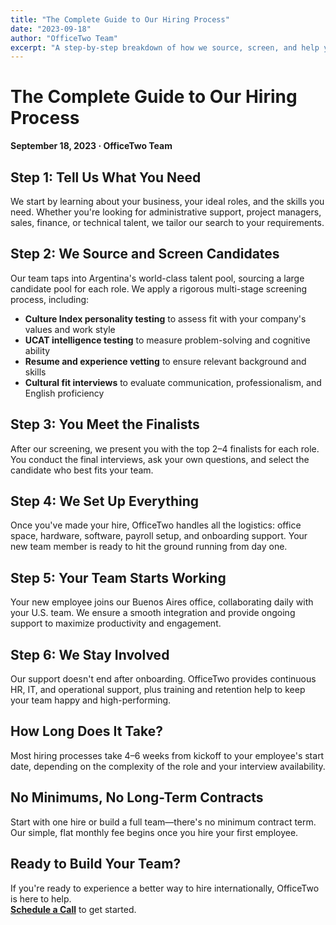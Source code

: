 ```yaml
---
title: "The Complete Guide to Our Hiring Process"
date: "2023-09-18"
author: "OfficeTwo Team"
excerpt: "A step-by-step breakdown of how we source, screen, and help you select the perfect candidates for your team."
---
```


# The Complete Guide to Our Hiring Process

**September 18, 2023 · OfficeTwo Team**

## Step 1: Tell Us What You Need

We start by learning about your business, your ideal roles, and the skills you need. Whether you're looking for administrative support, project managers, sales, finance, or technical talent, we tailor our search to your requirements.

## Step 2: We Source and Screen Candidates

Our team taps into Argentina's world-class talent pool, sourcing a large candidate pool for each role. We apply a rigorous multi-stage screening process, including:

- **Culture Index personality testing** to assess fit with your company's values and work style  
- **UCAT intelligence testing** to measure problem-solving and cognitive ability  
- **Resume and experience vetting** to ensure relevant background and skills  
- **Cultural fit interviews** to evaluate communication, professionalism, and English proficiency  

## Step 3: You Meet the Finalists

After our screening, we present you with the top 2–4 finalists for each role. You conduct the final interviews, ask your own questions, and select the candidate who best fits your team.

## Step 4: We Set Up Everything

Once you've made your hire, OfficeTwo handles all the logistics: office space, hardware, software, payroll setup, and onboarding support. Your new team member is ready to hit the ground running from day one.

## Step 5: Your Team Starts Working

Your new employee joins our Buenos Aires office, collaborating daily with your U.S. team. We ensure a smooth integration and provide ongoing support to maximize productivity and engagement.

## Step 6: We Stay Involved

Our support doesn't end after onboarding. OfficeTwo provides continuous HR, IT, and operational support, plus training and retention help to keep your team happy and high-performing.

## How Long Does It Take?

Most hiring processes take 4–6 weeks from kickoff to your employee's start date, depending on the complexity of the role and your interview availability.

## No Minimums, No Long-Term Contracts

Start with one hire or build a full team—there's no minimum contract term. Our simple, flat monthly fee begins once you hire your first employee.

## Ready to Build Your Team?

If you're ready to experience a better way to hire internationally, OfficeTwo is here to help.  
[**Schedule a Call**](https://calendar.google.com/calendar/u/0/appointments/schedules/AcZssZ2EV4apkqKge60YgDrj2V7n56gxwNEy2yXWefVfPuiie42bTJWl2EXr4H_3P9-g2hgYaQ3dljOU?gv=true) to get started.
